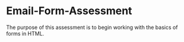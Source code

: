 # Email-Form-Assessment
The purpose of this assessment is to begin working with the basics of forms in HTML.
